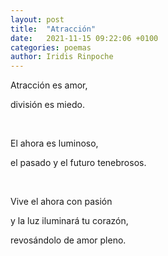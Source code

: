 ```yaml
---
layout: post
title:  "Atracción"
date:   2021-11-15 09:22:06 +0100
categories: poemas
author: Iridis Rinpoche
---
```



Atracción es amor,

división es miedo.

<br>

El ahora es luminoso,

el pasado y el futuro tenebrosos.

<br>

Vive el ahora con pasión

y la luz iluminará tu corazón,

revosándolo de amor pleno.